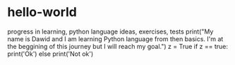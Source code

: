 # hello-world
progress in learning, python language ideas, exercises, tests
print("My name is Dawid and I am learning Python language from then basics. I'm at the beggining of this journey but I will reach my goal.")
z = True
if z == true:
    print('Ok')
else
    print('Not ok')
